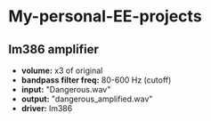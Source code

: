 # My-personal-EE-projects
## lm386 amplifier
* __volume:__ x3 of original 
* __bandpass filter freq:__ 80-600 Hz (cutoff)
* __input:__ "Dangerous.wav"
* __output:__ "dangerous_amplified.wav"
* __driver:__ lm386
